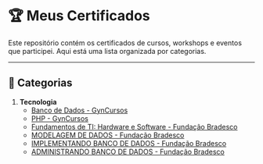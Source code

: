 # 🏆 Meus Certificados

Este repositório contém os certificados de cursos, workshops e eventos que participei. Aqui está uma lista organizada por categorias.

---

## 📂 Categorias

1. **Tecnologia**
   - [Banco de Dados - GynCursos](https://gyncursos.com.br/wp-content/uploads/2024/10/20649_736734.pdf)
   - [PHP - GynCursos](https://gyncursos.com.br/wp-content/uploads/2024/10/11704_736734.pdf)
   - [Fundamentos de TI: Hardware e Software - Fundação Bradesco](https://lms.ev.org.br/mpls/Web/Lms/Student/PrintCertificateDownload.ashx?uid=11396751&p=3RkhzQxP%252fsMnAOKfX76JBNEHQZckF6Ss)
   - [MODELAGEM DE DADOS - Fundação Bradesco](https://lms.ev.org.br/mpls/Web/Lms/Student/PrintCertificateDownload.ashx?uid=11396751&p=3RkhzQxP%252fsN%252bDvHB6WaQBN53tGVyBEjs)
   - [IMPLEMENTANDO BANCO DE DADOS - Fundação Bradesco](https://lms.ev.org.br/mpls/Web/Lms/Student/PrintCertificateDownload.ashx?uid=11396751&p=3RkhzQxP%252fsOvZ9Fd%252fw0rGP%252bOsmV9dbfr)
   - [ADMINISTRANDO BANCO DE DADOS - Fundação Bradesco](https://lms.ev.org.br/mpls/Web/Lms/Student/PrintCertificateDownload.ashx?uid=11396751&p=3RkhzQxP%252fsMZq%252bCjw14U8yOzvJWfxk%252bJ)


